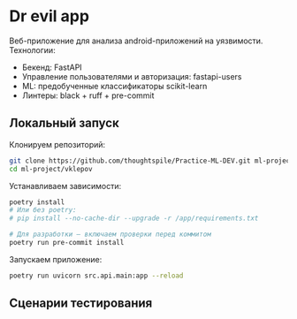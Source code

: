 # Dr evil app

Веб-приложение для анализа android-приложений на уязвимости.
Технологии:

- Бекенд: FastAPI
- Управление пользователями и авторизация: fastapi-users
- ML: предобученные классификаторы scikit-learn
- Линтеры: black + ruff + pre-commit

## Локальный запуск

Клонируем репозиторий:

```sh
git clone https://github.com/thoughtspile/Practice-ML-DEV.git ml-project
cd ml-project/vklepov
```

Устанавливаем зависимости:

```sh
poetry install
# Или без poetry:
# pip install --no-cache-dir --upgrade -r /app/requirements.txt

# Для разработки — включаем проверки перед коммитом
poetry run pre-commit install
```

Запускаем приложение:

```sh
poetry run uvicorn src.api.main:app --reload
```

## Сценарии тестирования
